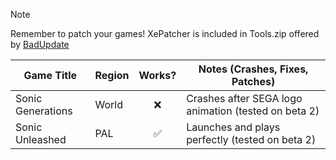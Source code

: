 > [!NOTE]
> Remember to patch your games! XePatcher is included in Tools.zip offered by [BadUpdate](https://github.com/grimdoomer/Xbox360BadUpdate/releases/latest)

| Game Title        | Region | Works? | Notes (Crashes, Fixes, Patches) |
|-------------------|--------|:------:|---------------------------------|
| Sonic Generations | World | ❌      | Crashes after SEGA logo animation (tested on beta 2)|
| Sonic Unleashed   | PAL   | ✅      | Launches and plays perfectly (tested on beta 2)|
